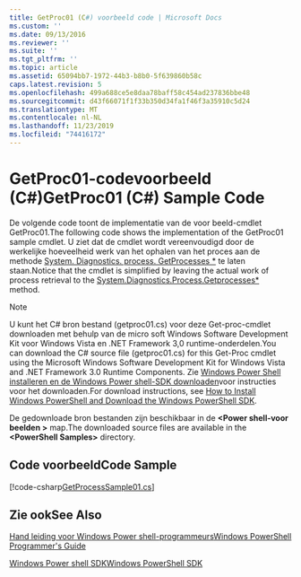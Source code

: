 ```yaml
---
title: GetProc01 (C#) voorbeeld code | Microsoft Docs
ms.custom: ''
ms.date: 09/13/2016
ms.reviewer: ''
ms.suite: ''
ms.tgt_pltfrm: ''
ms.topic: article
ms.assetid: 65094bb7-1972-44b3-b8b0-5f639860b58c
caps.latest.revision: 5
ms.openlocfilehash: 499a688ce5e8daa78baff58c454ad237836bbe48
ms.sourcegitcommit: d43f66071f1f33b350d34fa1f46f3a35910c5d24
ms.translationtype: MT
ms.contentlocale: nl-NL
ms.lasthandoff: 11/23/2019
ms.locfileid: "74416172"
---
```

# <a name="getproc01-c-sample-code"></a><span data-ttu-id="baa3e-102">GetProc01-codevoorbeeld (C#)</span><span class="sxs-lookup"><span data-stu-id="baa3e-102">GetProc01 (C#) Sample Code</span></span>

<span data-ttu-id="baa3e-103">De volgende code toont de implementatie van de voor beeld-cmdlet GetProc01.</span><span class="sxs-lookup"><span data-stu-id="baa3e-103">The following code shows the implementation of the GetProc01 sample cmdlet.</span></span> <span data-ttu-id="baa3e-104">U ziet dat de cmdlet wordt vereenvoudigd door de werkelijke hoeveelheid werk van het ophalen van het proces aan de methode [System. Diagnostics. process. GetProcesses \*](/dotnet/api/System.Diagnostics.Process.GetProcesses) te laten staan.</span><span class="sxs-lookup"><span data-stu-id="baa3e-104">Notice that the cmdlet is simplified by leaving the actual work of process retrieval to the [System.Diagnostics.Process.Getprocesses\*](/dotnet/api/System.Diagnostics.Process.GetProcesses) method.</span></span>

> [!NOTE]
> <span data-ttu-id="baa3e-105">U kunt het C# bron bestand (getproc01.cs) voor deze Get-proc-cmdlet downloaden met behulp van de micro soft Windows Software Development Kit voor Windows Vista en .NET Framework 3,0 runtime-onderdelen.</span><span class="sxs-lookup"><span data-stu-id="baa3e-105">You can download the C# source file (getproc01.cs) for this Get-Proc cmdlet using the Microsoft Windows Software Development Kit for Windows Vista and .NET Framework 3.0 Runtime Components.</span></span> <span data-ttu-id="baa3e-106">Zie [Windows Power Shell installeren en de Windows Power shell-SDK downloaden](/powershell/scripting/developer/installing-the-windows-powershell-sdk)voor instructies voor het downloaden.</span><span class="sxs-lookup"><span data-stu-id="baa3e-106">For download instructions, see [How to Install Windows PowerShell and Download the Windows PowerShell SDK](/powershell/scripting/developer/installing-the-windows-powershell-sdk).</span></span>
>
> <span data-ttu-id="baa3e-107">De gedownloade bron bestanden zijn beschikbaar in de **\<Power shell-voor beelden >** map.</span><span class="sxs-lookup"><span data-stu-id="baa3e-107">The downloaded source files are available in the **\<PowerShell Samples>** directory.</span></span>

## <a name="code-sample"></a><span data-ttu-id="baa3e-108">Code voorbeeld</span><span class="sxs-lookup"><span data-stu-id="baa3e-108">Code Sample</span></span>

[!code-csharp[GetProcessSample01.cs](../../../../powershell-sdk-samples/SDK-2.0/csharp/GetProcessSample01/GetProcessSample01.cs#L11-L126 "GetProcessSample01.cs")]

## <a name="see-also"></a><span data-ttu-id="baa3e-109">Zie ook</span><span class="sxs-lookup"><span data-stu-id="baa3e-109">See Also</span></span>

[<span data-ttu-id="baa3e-110">Hand leiding voor Windows Power shell-programmeurs</span><span class="sxs-lookup"><span data-stu-id="baa3e-110">Windows PowerShell Programmer's Guide</span></span>](./windows-powershell-programmer-s-guide.md)

[<span data-ttu-id="baa3e-111">Windows Power shell SDK</span><span class="sxs-lookup"><span data-stu-id="baa3e-111">Windows PowerShell SDK</span></span>](../windows-powershell-reference.md)
